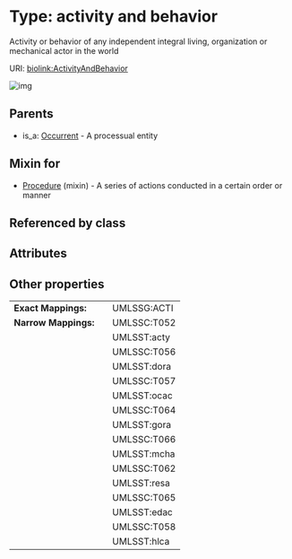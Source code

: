 
# Type: activity and behavior


Activity or behavior of any independent integral living, organization or mechanical actor in the world

URI: [biolink:ActivityAndBehavior](https://w3id.org/biolink/vocab/ActivityAndBehavior)


![img](http://yuml.me/diagram/nofunky;dir:TB/class/[Occurrent],[Procedure]uses%20-.->[ActivityAndBehavior],[Occurrent]^-[ActivityAndBehavior],[Procedure])

## Parents

 *  is_a: [Occurrent](Occurrent.md) - A processual entity

## Mixin for

 * [Procedure](Procedure.md) (mixin)  - A series of actions conducted in a certain order or manner

## Referenced by class


## Attributes


## Other properties

|  |  |  |
| --- | --- | --- |
| **Exact Mappings:** | | UMLSSG:ACTI |
| **Narrow Mappings:** | | UMLSSC:T052 |
|  | | UMLSST:acty |
|  | | UMLSSC:T056 |
|  | | UMLSST:dora |
|  | | UMLSSC:T057 |
|  | | UMLSST:ocac |
|  | | UMLSSC:T064 |
|  | | UMLSST:gora |
|  | | UMLSSC:T066 |
|  | | UMLSST:mcha |
|  | | UMLSSC:T062 |
|  | | UMLSST:resa |
|  | | UMLSSC:T065 |
|  | | UMLSST:edac |
|  | | UMLSSC:T058 |
|  | | UMLSST:hlca |

